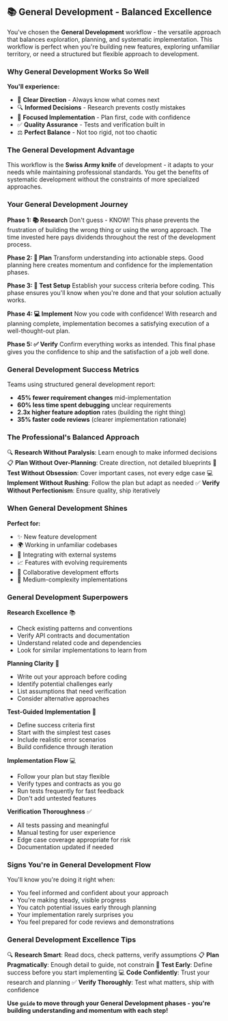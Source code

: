 ## 📚 General Development - Balanced Excellence

You've chosen the **General Development** workflow - the versatile approach that balances exploration, planning, and systematic implementation. This workflow is perfect when you're building new features, exploring unfamiliar territory, or need a structured but flexible approach to development.

### Why General Development Works So Well

**You'll experience:**
- 🧭 **Clear Direction** - Always know what comes next
- 🔍 **Informed Decisions** - Research prevents costly mistakes
- 🎯 **Focused Implementation** - Plan first, code with confidence
- ✅ **Quality Assurance** - Tests and verification built in
- ⚖️ **Perfect Balance** - Not too rigid, not too chaotic

### The General Development Advantage

This workflow is the **Swiss Army knife** of development - it adapts to your needs while maintaining professional standards. You get the benefits of systematic development without the constraints of more specialized approaches.

### Your General Development Journey

**Phase 1: 📚 Research**
Don't guess - KNOW! This phase prevents the frustration of building the wrong thing or using the wrong approach. The time invested here pays dividends throughout the rest of the development process.

**Phase 2: 📝 Plan**
Transform understanding into actionable steps. Good planning here creates momentum and confidence for the implementation phases.

**Phase 3: 🧪 Test Setup**
Establish your success criteria before coding. This phase ensures you'll know when you're done and that your solution actually works.

**Phase 4: 💻 Implement**
Now you code with confidence! With research and planning complete, implementation becomes a satisfying execution of a well-thought-out plan.

**Phase 5: ✅ Verify**
Confirm everything works as intended. This final phase gives you the confidence to ship and the satisfaction of a job well done.

### General Development Success Metrics

Teams using structured general development report:
- **45% fewer requirement changes** mid-implementation
- **60% less time spent debugging** unclear requirements
- **2.3x higher feature adoption** rates (building the right thing)
- **35% faster code reviews** (clearer implementation rationale)

### The Professional's Balanced Approach

🔍 **Research Without Paralysis**: Learn enough to make informed decisions
📋 **Plan Without Over-Planning**: Create direction, not detailed blueprints
🧪 **Test Without Obsession**: Cover important cases, not every edge case
💻 **Implement Without Rushing**: Follow the plan but adapt as needed
✅ **Verify Without Perfectionism**: Ensure quality, ship iteratively

### When General Development Shines

**Perfect for:**
- ✨ New feature development
- 🌍 Working in unfamiliar codebases
- 🔧 Integrating with external systems
- 📈 Features with evolving requirements
- 👥 Collaborative development efforts
- 🎯 Medium-complexity implementations

### General Development Superpowers

**Research Excellence** 📚
- Check existing patterns and conventions
- Verify API contracts and documentation
- Understand related code and dependencies
- Look for similar implementations to learn from

**Planning Clarity** 📝
- Write out your approach before coding
- Identify potential challenges early
- List assumptions that need verification
- Consider alternative approaches

**Test-Guided Implementation** 🧪
- Define success criteria first
- Start with the simplest test cases
- Include realistic error scenarios
- Build confidence through iteration

**Implementation Flow** 💻
- Follow your plan but stay flexible
- Verify types and contracts as you go
- Run tests frequently for fast feedback
- Don't add untested features

**Verification Thoroughness** ✅
- All tests passing and meaningful
- Manual testing for user experience
- Edge case coverage appropriate for risk
- Documentation updated if needed

### Signs You're in General Development Flow

You'll know you're doing it right when:
- You feel informed and confident about your approach
- You're making steady, visible progress
- You catch potential issues early through planning
- Your implementation rarely surprises you
- You feel prepared for code reviews and demonstrations

### General Development Excellence Tips

🔍 **Research Smart**: Read docs, check patterns, verify assumptions
📋 **Plan Pragmatically**: Enough detail to guide, not constrain
🧪 **Test Early**: Define success before you start implementing
💻 **Code Confidently**: Trust your research and planning
✅ **Verify Thoroughly**: Test what matters, ship with confidence

**Use `guide` to move through your General Development phases - you're building understanding and momentum with each step!**